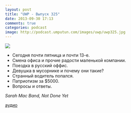 ```yaml
---
layout: post
title: "UWP - Выпуск 325"
date: 2013-09-30 17:13
comments: true
categories: podcast
image: http://podcast.umputun.com/images/uwp/uwp325.jpg
---
```

![](https://podcast.umputun.com/images/uwp/uwp325.jpg)

- Сегодня почти пятница и почти 13-е.
- Смена офиса и прочие радости маленькой компании.
- Поездка в русский оффис.
- Девушка в мусорнике и почему они такие?
- Странный водитель попался.
- Патриотизм за $5000.
- Вопросы и ответы.

_Sarah Mac Band, Not Done Yet_

[аудио](https://podcast.umputun.com/media/ump_podcast325.mp3)
<audio src="https://podcast.umputun.com/media/ump_podcast325.mp3" preload="none"></audio>
